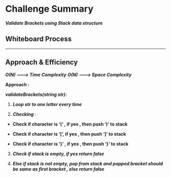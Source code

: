# Challenge Summary

***Validate Brackets using Stack data structure***

## Whiteboard Process

---

## Approach & Efficiency

***O(N) --->  Time Complexity***
***O(N) --->  Space Complexity***

**Approach :**

***validateBrackets(string str):***

1.  ***Loop str to one letter every time***

2. ***Checking*** : 

- **Check if character is ‘(‘ , if yes , then push ‘)’ to stack**

- **Check if character is ‘[‘, if yes , then push ‘]’ to stack**

- **Check if character is ‘}’ , if yes , then push ‘}’ to stack**

3. ***Check if stack is empty, if yes return false***

4. ***Else if stack is not empty, pop from stack and popped bracket should be same as first bracket , else return false***
